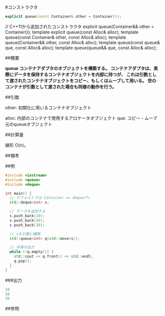 #コンストラクタ
```cpp
explicit queue(const Container& other = Container());
```

// C++11から追加されたコンストラクタ
explicit queue(Container&& other = Container());
template <class Alloc> explicit queue(const Alloc& alloc);
template <class Alloc> queue(const Container& other, const Alloc& alloc);
template <class Alloc> queue(Container&& other, const Alloc& alloc);
template <class Alloc> queue(const queue& que, const Alloc& alloc);
template <class Alloc> queue(queue&& que, const Alloc& alloc);




##概要

<b>queue コンテナアダプタのオブジェクトを構築する。
コンテナアダプタは、実際にデータを保持するコンテナオブジェクトを内部に持つが、
これは引数として渡されたコンテナオブジェクトをコピー、もしくはムーブして用いる。
空のコンテナが引数として渡された場合も同様の動作を行う。

</b>


##引数

other: 初期化に用いるコンテナオブジェクト

alloc: 内部のコンテナで使用するアロケータオブジェクト
que: コピー・ムーブ元のqueueオブジェクト


##計算量

線形 O(n)。



##備考



##例

```cpp
#include <iostream>
#include <queue>
#include <deque>

int main() {
  // デフォルトでは Container == deque<T>
  std::deque<int> s;

  // データを追加する
  s.push_back(10);
  s.push_back(20);
  s.push_back(30);

  // sを引数に構築
  std::queue<int> q(std::move(s));

  // 中身の出力
  while (!q.empty()) {
    std::cout << q.front() << std::endl;
    q.pop();
  }
}
```

###出力

```cpp
10
20
30
```

##参照


